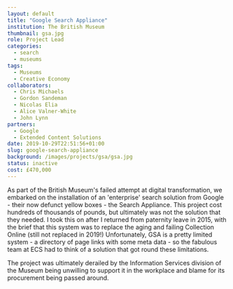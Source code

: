 ```yaml
---
layout: default
title: "Google Search Appliance"
institution: The British Museum
thumbnail: gsa.jpg
role: Project Lead
categories:
  - search
  - museums
tags:
  - Museums
  - Creative Economy
collaborators:
  - Chris Michaels
  - Gordon Sandeman
  - Nicolas Elia
  - Alice Valner-White
  - John Lynn
partners:
  - Google
  - Extended Content Solutions
date: 2019-10-29T22:51:56+01:00
slug: google-search-appliance
background: /images/projects/gsa/gsa.jpg
status: inactive
cost: £470,000
---
```


As part of the British Museum's failed attempt at digital transformation, we embarked on the installation of an 'enterprise' search solution from Google - their now defunct yellow boxes - the Search Appliance. This project cost hundreds of thousands of pounds, but ultimately was not the solution that they needed. I took this on after I returned from paternity leave in 2015, with the brief that this system was to replace the aging and failing Collection Online (still not replaced in 2019!) Unfortunately, GSA is a pretty limited system - a directory of page links with some meta data - so the fabulous team at ECS had to think of a solution that got round these limitations.

The project was ultimately derailed by the Information Services division of the Museum being unwilling to support it in the workplace and blame for its procurement being passed around.
